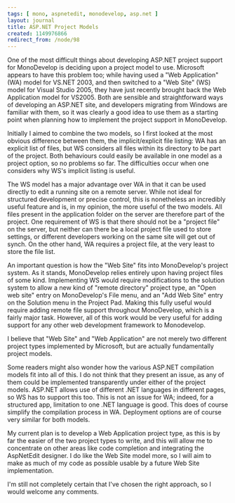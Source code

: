 ```yaml
---
tags: [ mono, aspnetedit, monodevelop, asp.net ]
layout: journal
title: ASP.NET Project Models
created: 1149976866
redirect_from: /node/98
---
```

One of the most difficult things about developing ASP.NET project support for MonoDevelop is deciding upon a project model to use. Microsoft appears to have this problem too; while having used a "Web Application" (WA) model for VS.NET 2003, and then switched to a "Web Site" (WS) model for Visual Studio 2005, they have just recently brought back the Web Application model for VS2005. Both are sensible and straightforward ways of developing an ASP.NET site, and developers migrating from Windows are familiar with them, so it was clearly a good idea to use them as a starting point when planning how to implement the project support in MonoDevelop.<!--break-->

Initially I aimed to combine the two models, so I first looked at the most obvious difference between them, the implicit/explicit file listing: WA has an explicit list of files, but WS considers all files within its directory to be part of the project. Both behaviours could easily be available in one model as a project option, so no problems so far. The difficulties occur when one considers why WS's implicit listing is useful.

The WS model has a major advantage over WA in that it can be used directly to edit a running site on a remote server. While not ideal for structured development or precise control, this is nonetheless an incredibly useful feature and is, in my opinion, the more useful of the two models. All files present in the application folder on the server are therefore part of the project. One requirement of WS is that there should not be a "project file" on the server, but neither can there be a local project file used to store settings, or different developers working on the same site will get out of synch. On the other hand, WA requires a project file, at the very least to store the file list.

An important question is how the "Web Site" fits into MonoDevelop's project system. As it stands, MonoDevelop relies entirely upon having project files of some kind. Implementing WS would require modifications to the solution system to allow a new kind of "remote directory" project type, an "Open web site" entry on MonoDevelop's File menu, and an "Add Web Site" entry on the Solution menu in the Project Pad. Making this fully useful would require adding remote file support throughout MonoDevelop, which is a fairly major task. However, all of this work would be very useful for adding support for any other web development framework to Monodevelop.

I believe that "Web Site" and "Web Application" are not merely two different project types implemented by Microsoft, but are actually fundamentally project models.

Some readers might also wonder how the various ASP.NET compilation models fit into all of this. I do not think that they present an issue, as any of them could be implemented transparently under either of the project models. ASP.NET allows use of different .NET languages in different pages, so WS has to support this too. This is not an issue for WA; indeed, for a structured app, limitation to one .NET language is good. This does of course simplify the compilation process in WA. Deployment options are of course very similar for both models.

My current plan is to develop a Web Application project type, as this is by far the easier of the two project types to write, and this will allow me to concentrate on other areas like code completion and integrating the AspNetEdit designer. I do like the Web Site model more, so I will aim to make as much of my code as possible usable by a future Web Site implementation.

I'm still not completely certain that I've chosen the right approach, so I would welcome any comments.
